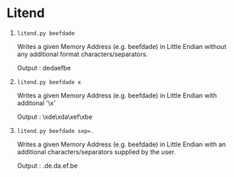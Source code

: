 # Litend


1) `litend.py beefdade`

	Writes a given Memory Address (e.g. beefdade) in Little Endian  without any 
	additional format characters/separators.

	Output : dedaefbe


2) `litend.py beefdade x`
	
	Writes a given Memory Address (e.g. beefdade) in Little Endian with additonal '\x'

	Output : \xde\xda\xef\xbe


3) `litend.py beefdade sep=.`

	Writes a given Memory Address (e.g. beefdade) in Little Endian  with an additional 
	characters/separators supplied by the user.

	Output : .de.da.ef.be
